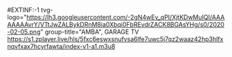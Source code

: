#EXTINF:-1 tvg-logo="https://lh3.googleusercontent.com/-2gN4wEv_qPI/XjtKDwMuIQI/AAAAAAAAvrY/VTtJwZALBykDRnM8ia0Xbqi0FbREvdrZACK8BGAsYHg/s0/2020-02-05.png" group-title="AMBA", GARAGE TV https://s1.zplayer.live/hls/5fxc6eswxsnufvsa6lfe7uwc5j7qz2waaz42hp3hlfxnqvfxax7hcyrfawta/index-v1-a1.m3u8

